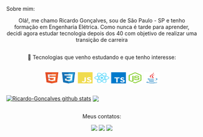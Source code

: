 <p>Sobre mim:</p>
<p align= "center"> Olá!, me chamo Ricardo Gonçalves, sou de São Paulo - SP e tenho formação em Engenharia Elétrica. 
  Como nunca é tarde para aprender, decidi 
  agora estudar tecnologia depois dos 40 com objetivo de realizar uma transição de carreira</p>                  

##  

<p align= "center">👀 Tecnologias que venho estudando e que tenho interesse:</p>

<div align="center" style="display: inline_block"><br>  
    <img align="center" alt="Ricardo-HTML" height="30" width="40" src="https://raw.githubusercontent.com/devicons/devicon/master/icons/html5/html5-original.svg">
    <img align="center" alt="Ricardo-CSS" height="30" width="40" src="https://raw.githubusercontent.com/devicons/devicon/master/icons/css3/css3-original.svg">  
    <img align="center" alt="Ricardo-Js" height="30" width="40" src="https://raw.githubusercontent.com/devicons/devicon/master/icons/javascript/javascript-plain.svg">
    <img align="center" alt="Ricardo-React" height="30" width="40" src="https://raw.githubusercontent.com/devicons/devicon/master/icons/react/react-original.svg">
    <img align="center" alt="Ricardo-Ts" height="30" width="40" src="https://raw.githubusercontent.com/devicons/devicon/master/icons/typescript/typescript-plain.svg">
    <img align="center" alt="Ricardo-nodejs" height="30" width="40" src="https://raw.githubusercontent.com/devicons/devicon/master/icons/nodejs/nodejs-original.svg">
    <img align="center" alt="Ricardo-java" height="30" width="40" src="https://raw.githubusercontent.com/devicons/devicon/master/icons/java/java-original.svg">
</div>

##

   <a height="160em" href="https://github.com/ricgcaceja/github-readme-stats"><img align="center" src="https://github-readme-stats.vercel.app/api?  username=ricgcaceja&show_icons=true&include_all_commits=true&theme=buefy&hide_border=true" alt="Ricardo-Goncalves github stats" /></a> 
    <a height="160em" href="https://github.com/ricgcaceja/github-readme-stats"><img align="center" src="https://github-readme-stats.vercel.app/api/top-langs/?username=ricgcaceja&layout=compact&theme=buefy&hide_border=true" /></a>


##

<p align="center">Meus contatos:</p>
<div align="center"> 
  <a href="https://discord.gg/Ric.ar.do#6220" target="_blank"><img src="https://img.shields.io/badge/Discord-7289DA?style=for-the-badge&logo=discord&logoColor=white" target="_blank"></a> 
  <a href = "mailto:r.goncalves.cac@gmail.com"><img src="https://img.shields.io/badge/-Gmail-%23333?style=for-the-badge&logo=gmail&logoColor=white" target="_blank"></a>
  <a href="https://www.linkedin.com/in/ricardo-gonçalves-ti" target="_blank"><img src="https://img.shields.io/badge/-LinkedIn-%230077B5?style=for-the-badge&logo=linkedin&logoColor=white" target="_blank"></a> 

</div>
